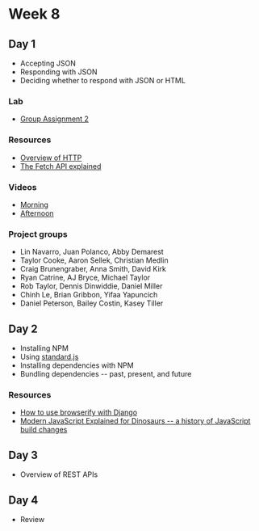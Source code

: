 # Week 8

## Day 1

- Accepting JSON
- Responding with JSON
- Deciding whether to respond with JSON or HTML

### Lab

- [Group Assignment 2](https://classroom.github.com/g/1AdWNBpZ)

### Resources

- [Overview of HTTP](https://developer.mozilla.org/en-US/docs/Web/HTTP/Overview)
- [The Fetch API explained](https://alligator.io/js/fetch-api/)

### Videos

- [Morning](https://drive.google.com/file/d/1Tua_f10SE_DPs3Qw2HnizsofLNCKNxd9/view)
- [Afternoon](https://drive.google.com/file/d/1vlS9wc1HrCBnsJmsRvasRMN7y_L0JDvx/view)


### Project groups

- Lin Navarro, Juan Polanco, Abby Demarest
- Taylor Cooke, Aaron Sellek, Christian Medlin
- Craig Brunengraber, Anna Smith, David Kirk
- Ryan Catrine, AJ Bryce, Michael Taylor
- Rob Taylor, Dennis Dinwiddie, Daniel Miller
- Chinh Le, Brian Gribbon, Yifaa Yapuncich
- Daniel Peterson, Bailey Costin, Kasey Tiller

## Day 2

- Installing NPM
- Using [standard.js](https://standardjs.com/)
- Installing dependencies with NPM
- Bundling dependencies -- past, present, and future

### Resources

- [How to use browserify with Django](browserify.md)
- [Modern JavaScript Explained for Dinosaurs -- a history of JavaScript build changes](https://medium.com/the-node-js-collection/modern-javascript-explained-for-dinosaurs-f695e9747b70)

## Day 3

- Overview of REST APIs

## Day 4

- Review
